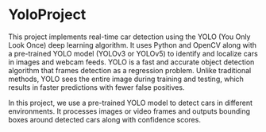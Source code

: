 # YoloProject
This project implements real-time car detection using the YOLO (You Only Look Once) deep learning algorithm. It uses Python and OpenCV along with a pre-trained YOLO model (YOLOv3 or YOLOv5) to identify and localize cars in images and webcam feeds.
YOLO is a fast and accurate object detection algorithm that frames detection as a regression problem. Unlike traditional methods, YOLO sees the entire image during training and testing, which results in faster predictions with fewer false positives.

In this project, we use a pre-trained YOLO model to detect cars in different environments. It processes images or video frames and outputs bounding boxes around detected cars along with confidence scores.

